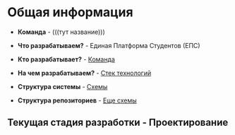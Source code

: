 # Общая информация 

+ __Команда__ - (((тут название)))

+ __Что разрабатываем?__ - Единая Платформа Студентов (ЕПС)

+ __Кто разрабатывает?__ - [Команда](https://github.com/RobertPaulson2/info/developers)

+ __На чем разрабатываем?__ - [Стек технологий](https://github.com/RobertPaulson2/info/stack)

+ __Структура системы__ - [Схемы](https://github.com/RobertPaulson2/info/schemas)

+ __Структура репозиториев__ - [Еще схемы](https://github.com/RobertPaulson2/info/repos)


## Текущая стадия разработки - Проектирование
